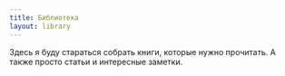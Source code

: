 ```yaml
---
title: Библиотека
layout: library
---
```


Здесь я буду стараться собрать книги, которые нужно прочитать. А также просто статьи и интересные заметки.
